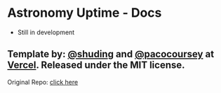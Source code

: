 #  Astronomy Uptime - Docs

- Still in development

## Template by: [@shuding](https://github.com/shuding) and [@pacocoursey](https://github.com/pacocoursey) at [Vercel](https://vercel.com). Released under the MIT license.
Original Repo: [click here](https://github.com/shuding/nextra)